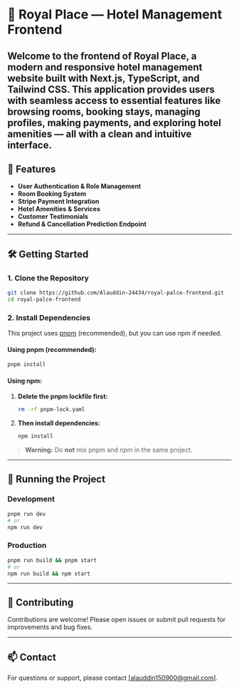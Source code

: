 # 🏨 Royal Place — Hotel Management Frontend

Welcome to the frontend of Royal Place, a modern and responsive hotel management website built with Next.js, TypeScript, and Tailwind CSS. This application provides users with seamless access to essential features like browsing rooms, booking stays, managing profiles, making payments, and exploring hotel amenities — all with a clean and intuitive interface.
---

## 🚀 Features

- **User Authentication & Role Management**
- **Room Booking System**
- **Stripe Payment Integration**
- **Hotel Amenities & Services**
- **Customer Testimonials**
- **Refund & Cancellation Prediction Endpoint**



---

## 🛠 Getting Started

### 1. Clone the Repository

```bash
git clone https://github.com/Alauddin-24434/royal-palce-frontend.git
cd royal-palce-frontend
```

### 2. Install Dependencies

This project uses [pnpm](https://pnpm.io/) (recommended), but you can use npm if needed.

#### Using pnpm (recommended):

```bash
pnpm install
```

#### Using npm:

1. **Delete the pnpm lockfile first:**
    ```bash
    rm -rf pnpm-lock.yaml
    ```
2. **Then install dependencies:**
    ```bash
    npm install
    ```

> **Warning:** Do **not** mix pnpm and npm in the same project.

---

## 🚀 Running the Project

### Development

```bash
pnpm run dev
# or
npm run dev
```

### Production

```bash
pnpm run build && pnpm start
# or
npm run build && npm start
```


---

## 🤝 Contributing

Contributions are welcome! Please open issues or submit pull requests for improvements and bug fixes.

---

## 📫 Contact

For questions or support, please contact [alauddin150900@gmail.com].